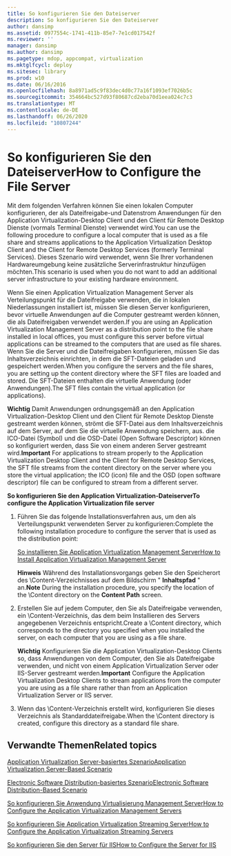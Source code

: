 ```yaml
---
title: So konfigurieren Sie den Dateiserver
description: So konfigurieren Sie den Dateiserver
author: dansimp
ms.assetid: 0977554c-1741-411b-85e7-7e1cd017542f
ms.reviewer: ''
manager: dansimp
ms.author: dansimp
ms.pagetype: mdop, appcompat, virtualization
ms.mktglfcycl: deploy
ms.sitesec: library
ms.prod: w10
ms.date: 06/16/2016
ms.openlocfilehash: 8a8971ad5c9f83dec4d0c77a16f1093ef7026b5c
ms.sourcegitcommit: 354664bc527d93f80687cd2eba70d1eea024c7c3
ms.translationtype: MT
ms.contentlocale: de-DE
ms.lasthandoff: 06/26/2020
ms.locfileid: "10807244"
---
```

# <span data-ttu-id="e7ecc-103">So konfigurieren Sie den Dateiserver</span><span class="sxs-lookup"><span data-stu-id="e7ecc-103">How to Configure the File Server</span></span>


<span data-ttu-id="e7ecc-104">Mit dem folgenden Verfahren können Sie einen lokalen Computer konfigurieren, der als Dateifreigabe-und Datenstrom Anwendungen für den Application Virtualization-Desktop Client und den Client für Remote Desktop Dienste (vormals Terminal Dienste) verwendet wird.</span><span class="sxs-lookup"><span data-stu-id="e7ecc-104">You can use the following procedure to configure a local computer that is used as a file share and streams applications to the Application Virtualization Desktop Client and the Client for Remote Desktop Services (formerly Terminal Services).</span></span> <span data-ttu-id="e7ecc-105">Dieses Szenario wird verwendet, wenn Sie Ihrer vorhandenen Hardwareumgebung keine zusätzliche Serverinfrastruktur hinzufügen möchten.</span><span class="sxs-lookup"><span data-stu-id="e7ecc-105">This scenario is used when you do not want to add an additional server infrastructure to your existing hardware environment.</span></span>

<span data-ttu-id="e7ecc-106">Wenn Sie einen Application Virtualization Management Server als Verteilungspunkt für die Dateifreigabe verwenden, die in lokalen Niederlassungen installiert ist, müssen Sie diesen Server konfigurieren, bevor virtuelle Anwendungen auf die Computer gestreamt werden können, die als Dateifreigaben verwendet werden.</span><span class="sxs-lookup"><span data-stu-id="e7ecc-106">If you are using an Application Virtualization Management Server as a distribution point to the file share installed in local offices, you must configure this server before virtual applications can be streamed to the computers that are used as file shares.</span></span> <span data-ttu-id="e7ecc-107">Wenn Sie die Server und die Dateifreigaben konfigurieren, müssen Sie das Inhaltsverzeichnis einrichten, in dem die SFT-Dateien geladen und gespeichert werden.</span><span class="sxs-lookup"><span data-stu-id="e7ecc-107">When you configure the servers and the file shares, you are setting up the content directory where the SFT files are loaded and stored.</span></span> <span data-ttu-id="e7ecc-108">Die SFT-Dateien enthalten die virtuelle Anwendung (oder Anwendungen).</span><span class="sxs-lookup"><span data-stu-id="e7ecc-108">The SFT files contain the virtual application (or applications).</span></span>

<span data-ttu-id="e7ecc-109">**Wichtig**  Damit Anwendungen ordnungsgemäß an den Application Virtualization-Desktop Client und den Client für Remote Desktop Dienste gestreamt werden können, strömt die SFT-Datei aus dem Inhaltsverzeichnis auf dem Server, auf dem Sie die virtuelle Anwendung speichern, aus. die ICO-Datei (Symbol) und die OSD-Datei (Open Software Descriptor) können so konfiguriert werden, dass Sie von einem anderen Server gestreamt wird.</span><span class="sxs-lookup"><span data-stu-id="e7ecc-109">**Important** For applications to stream properly to the Application Virtualization Desktop Client and the Client for Remote Desktop Services, the SFT file streams from the content directory on the server where you store the virtual application; the ICO (icon) file and the OSD (open software descriptor) file can be configured to stream from a different server.</span></span>

 

**<span data-ttu-id="e7ecc-110">So konfigurieren Sie den Application Virtualization-Dateiserver</span><span class="sxs-lookup"><span data-stu-id="e7ecc-110">To configure the Application Virtualization file server</span></span>**

1.  <span data-ttu-id="e7ecc-111">Führen Sie das folgende Installationsverfahren aus, um den als Verteilungspunkt verwendeten Server zu konfigurieren:</span><span class="sxs-lookup"><span data-stu-id="e7ecc-111">Complete the following installation procedure to configure the server that is used as the distribution point:</span></span>

    [<span data-ttu-id="e7ecc-112">So installieren Sie Application Virtualization Management Server</span><span class="sxs-lookup"><span data-stu-id="e7ecc-112">How to Install Application Virtualization Management Server</span></span>](how-to-install-application-virtualization-management-server.md)

    <span data-ttu-id="e7ecc-113">**Hinweis**  Während des Installationsvorgangs geben Sie den Speicherort des \\Content-Verzeichnisses auf dem Bildschirm " **Inhaltspfad** " an.</span><span class="sxs-lookup"><span data-stu-id="e7ecc-113">**Note** During the installation procedure, you specify the location of the \\Content directory on the **Content Path** screen.</span></span>

     

2.  <span data-ttu-id="e7ecc-114">Erstellen Sie auf jedem Computer, den Sie als Dateifreigabe verwenden, ein \\Content-Verzeichnis, das dem beim Installieren des Servers angegebenen Verzeichnis entspricht.</span><span class="sxs-lookup"><span data-stu-id="e7ecc-114">Create a \\Content directory, which corresponds to the directory you specified when you installed the server, on each computer that you are using as a file share.</span></span>

    <span data-ttu-id="e7ecc-115">**Wichtig**  Konfigurieren Sie die Application Virtualization-Desktop Clients so, dass Anwendungen von dem Computer, den Sie als Dateifreigabe verwenden, und nicht von einem Application Virtualization Server oder IIS-Server gestreamt werden.</span><span class="sxs-lookup"><span data-stu-id="e7ecc-115">**Important** Configure the Application Virtualization Desktop Clients to stream applications from the computer you are using as a file share rather than from an Application Virtualization Server or IIS server.</span></span>

     

3.  <span data-ttu-id="e7ecc-116">Wenn das \\Content-Verzeichnis erstellt wird, konfigurieren Sie dieses Verzeichnis als Standarddateifreigabe.</span><span class="sxs-lookup"><span data-stu-id="e7ecc-116">When the \\Content directory is created, configure this directory as a standard file share.</span></span>

## <span data-ttu-id="e7ecc-117">Verwandte Themen</span><span class="sxs-lookup"><span data-stu-id="e7ecc-117">Related topics</span></span>


[<span data-ttu-id="e7ecc-118">Application Virtualization Server-basiertes Szenario</span><span class="sxs-lookup"><span data-stu-id="e7ecc-118">Application Virtualization Server-Based Scenario</span></span>](application-virtualization-server-based-scenario.md)

[<span data-ttu-id="e7ecc-119">Electronic Software Distribution-basiertes Szenario</span><span class="sxs-lookup"><span data-stu-id="e7ecc-119">Electronic Software Distribution-Based Scenario</span></span>](electronic-software-distribution-based-scenario.md)

[<span data-ttu-id="e7ecc-120">So konfigurieren Sie Anwendung Virtualisierung Management Server</span><span class="sxs-lookup"><span data-stu-id="e7ecc-120">How to Configure the Application Virtualization Management Servers</span></span>](how-to-configure-the-application-virtualization-management-servers.md)

[<span data-ttu-id="e7ecc-121">So konfigurieren Sie Application Virtualization Streaming Server</span><span class="sxs-lookup"><span data-stu-id="e7ecc-121">How to Configure the Application Virtualization Streaming Servers</span></span>](how-to-configure-the-application-virtualization-streaming-servers.md)

[<span data-ttu-id="e7ecc-122">So konfigurieren Sie den Server für IIS</span><span class="sxs-lookup"><span data-stu-id="e7ecc-122">How to Configure the Server for IIS</span></span>](how-to-configure-the-server-for-iis.md)

 

 





